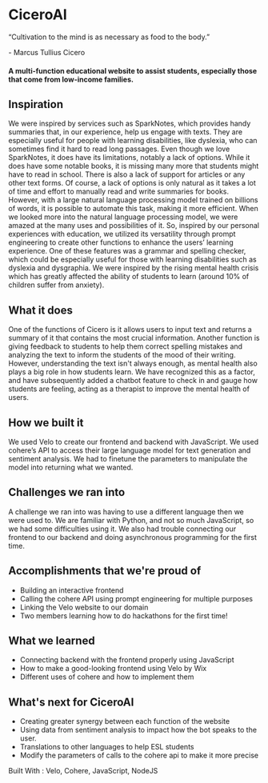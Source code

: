 # CiceroAI

“Cultivation to the mind is as necessary as food to the body.”

\- Marcus Tullius Cicero

#### A multi-function educational website to assist students, especially those that come from low-income families.


## Inspiration
We were inspired by services such as SparkNotes, which provides handy summaries that, in our experience, help us engage with texts. They are especially useful for people with learning disabilities, like dyslexia, who can sometimes find it hard to read long passages. Even though we love SparkNotes, it does have its limitations, notably a lack of options. While it does have some notable books, it is missing many more that students might have to read in school. There is also a lack of support for articles or any other text forms. Of course, a lack of options is only natural as it takes a lot of time and effort to manually read and write summaries for books. However, with a large natural language processing model trained on billions of words, it is possible to automate this task, making it more efficient. When we looked more into the natural language processing model, we were amazed at the many uses and possibilities of it. So, inspired by our personal experiences with education, we utilized its versatility through prompt engineering to create other functions to enhance the users’ learning experience. One of these features was a grammar and spelling checker, which could be especially useful for those with learning disabilities such as dyslexia and dysgraphia. We were inspired by the rising mental health crisis which has greatly affected the ability of students to learn (around 10% of children suffer from anxiety).
## What it does
One of the functions of Cicero is it allows users to input text and returns a summary of it that contains the most crucial information. Another function is giving feedback to students to help them correct spelling mistakes and analyzing the text to inform the students of the mood of their writing. However, understanding the text isn't always enough, as mental health also plays a big role in how students learn. We have recognized this as a factor, and have subsequently added a chatbot feature to check in and gauge how students are feeling, acting as a therapist to improve the mental health of users.
## How we built it
We used Velo to create our frontend and backend with JavaScript. We used cohere’s API to access their large language model for text generation and sentiment analysis. We had to finetune the parameters to manipulate the model into returning what we wanted.
## Challenges we ran into
A challenge we ran into was having to use a different language then we were used to. We are familiar with Python, and not so much JavaScript, so we had some difficulties using it. We also had trouble connecting our frontend to our backend and doing asynchronous programming for the first time.
## Accomplishments that we're proud of
- Building an interactive frontend 
- Calling the cohere API using prompt engineering for multiple purposes
- Linking the Velo website to our domain
- Two members learning how to do hackathons for the first time!
## What we learned
- Connecting backend with the frontend properly using JavaScript
- How to make a good-looking frontend using Velo by Wix
- Different uses of cohere and how to implement them
## What's next for CiceroAI
- Creating greater synergy between each function of the website
- Using data from sentiment analysis to impact how the bot speaks to the user.
- Translations to other languages to help ESL students
- Modify the parameters of calls to the cohere api to make it more precise


Built With : Velo, Cohere, JavaScript, NodeJS
